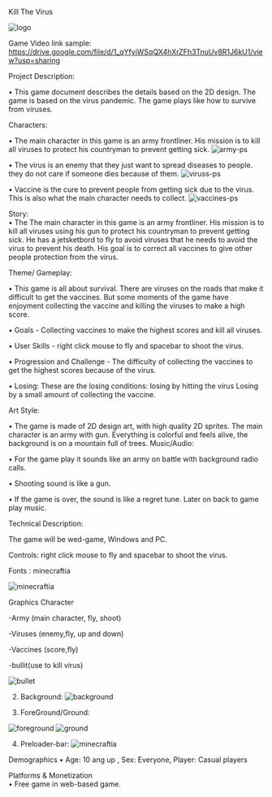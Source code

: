 Kill The Virus



![logo](https://user-images.githubusercontent.com/72851503/96402341-300b0900-1208-11eb-8e4e-66bab5dd504f.png)


 Game Video link sample:   
https://drive.google.com/file/d/1_qYfyiWSqQX4hXrZFh3TnuUv8R1J6kU1/view?usp=sharing

Project Description:

•	This game document describes the details based on the 2D design. The game is based on the virus pandemic. The game plays like how to survive from viruses.

Characters:

•	The main character in this game is an army frontliner. His mission is to kill all viruses to protect his countryman to prevent getting sick.
![army-ps](https://user-images.githubusercontent.com/72851503/96402349-3600ea00-1208-11eb-8767-299e08ce0e7f.png)

•	The virus is an enemy that they just want to spread diseases to people. they do not care if someone dies because of them.
![viruss-ps](https://user-images.githubusercontent.com/72851503/96402371-4618c980-1208-11eb-9e5a-7410389c7b21.png)


•	Vaccine is the cure to prevent people from getting sick due to the virus. This is also what the main character needs to collect.
![vaccines-ps](https://user-images.githubusercontent.com/72851503/96402369-45803300-1208-11eb-93c1-d961f9b56c9b.png)






Story:    
•	The The main character in this game is an army frontliner. His mission is to kill all viruses using his gun to protect his countryman to prevent getting sick. He has a jetsketbord to fly to avoid viruses that he needs to avoid the virus to prevent his death.  His goal is to correct all  vaccines to give other people protection from the virus.           	                                                        	
	                                                        	
Theme/ Gameplay:

•	This game is all about survival. There are viruses on the roads that make it difficult to get the vaccines. But some moments of the game have enjoyment collecting the vaccine and killing the viruses to make a high score.
               	
•	Goals - Collecting vaccines to make the highest scores and kill all viruses.

•	 User Skills - right click mouse to fly and spacebar to shoot the virus.

•	Progression and Challenge - The difficulty of collecting the vaccines to get the highest scores because of the virus.  
                                                   	
•	Losing: These are the losing conditions: losing by hitting the virus Losing by a small amount of collecting the vaccine. 


Art Style: 

•	The game is made of 2D design art, with high quality 2D sprites. The main character is an army with gun. Everything is colorful and feels alive, the background is on a mountain full of trees.
Music/Audio:  

•	For the game play it sounds like an army on battle with background radio calls.

•	Shooting sound is like a gun.

•	If the game is over, the sound is like a regret tune. Later on back to game play music.

Technical Description:

The game will be wed-game, Windows and PC.

Controls:
right click mouse to fly and spacebar to shoot the virus.
	
Fonts : minecraftia

![minecraftia](https://user-images.githubusercontent.com/72851503/96405022-e7a31980-120e-11eb-88ce-a81f62f5e6a7.png)


 Graphics
	Character
	
-Army (main character, fly, shoot)

-Viruses (enemy,fly, up and down)

-Vaccines (score,fly)

-bullit(use to kill virus)

![bullet](https://user-images.githubusercontent.com/72851503/96402363-41ecac00-1208-11eb-88ba-e852cb86596a.png)

2.	Background:
![background](https://user-images.githubusercontent.com/72851503/96402373-4749f680-1208-11eb-9824-3fa67ba4cb8c.png)

3.	ForeGround/Ground:

![foreground](https://user-images.githubusercontent.com/72851503/96402366-43b66f80-1208-11eb-8799-b29fce9ed41c.png)
![ground](https://user-images.githubusercontent.com/72851503/96402367-444f0600-1208-11eb-8835-4d4925fcfc1a.png)

4.  Preloader-bar:
![minecraftia](https://user-images.githubusercontent.com/72851503/96405022-e7a31980-120e-11eb-88ce-a81f62f5e6a7.png)


Demographics 
•	  Age: 10 ang up ,
          Sex: Everyone,
          Player: Casual players

                                           	

Platforms & Monetization	
•	Free game in web-based game.                              
